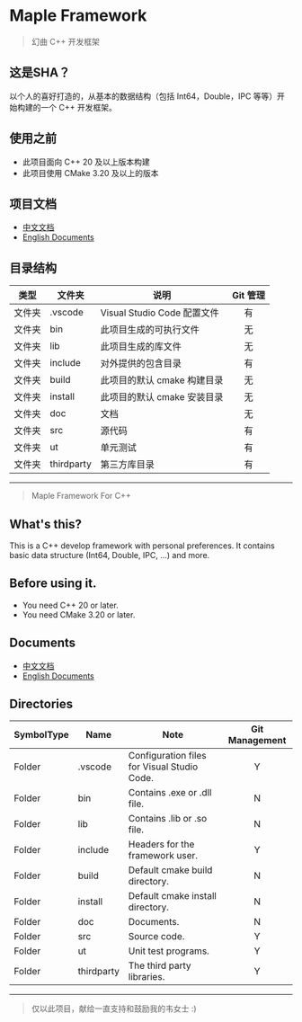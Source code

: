 ﻿
# Maple Framework 

> 幻曲 C++ 开发框架


## 这是SHA？

以个人的喜好打造的，从基本的数据结构（包括 Int64，Double，IPC 等等）开始构建的一个 C++ 开发框架。



## 使用之前
- 此项目面向 C++ 20 及以上版本构建
- 此项目使用 CMake 3.20 及以上的版本


## 项目文档
- [中文文档](doc/zh-CN/TableOfContents.md)
- [English Documents](doc/en-US/TableOfContents.md)


## 目录结构

| 类型  | 文件夹        | 说明                      |   Git 管理    |
|-----|------------|-------------------------|:-----------:|
| 文件夹 | .vscode    | Visual Studio Code 配置文件 |      有      |
| 文件夹 | bin        | 此项目生成的可执行文件             |      无      |
| 文件夹 | lib        | 此项目生成的库文件               |      无      |
| 文件夹 | include    | 对外提供的包含目录               |      有      |
| 文件夹 | build      | 此项目的默认 cmake 构建目录       |      无      |
| 文件夹 | install    | 此项目的默认 cmake 安装目录       |      无      |
| 文件夹 | doc        | 文档                      |      无      |
| 文件夹 | src        | 源代码                     |      有      |
| 文件夹 | ut         | 单元测试                    |      有      |
| 文件夹 | thirdparty | 第三方库目录                  |      有      |

----
> Maple Framework For C++

## What's this?

This is a C++ develop framework with personal preferences. It contains basic data structure (Int64, Double, IPC, ...) and more.

## Before using it.
- You need C++ 20 or later.
- You need CMake 3.20 or later.

## Documents
- [中文文档](doc/zh-CN/TableOfContents.md)
- [English Documents](doc/en-US/TableOfContents.md)

## Directories

| SymbolType   | Name       | Note                                        | Git Management |
|--------|------------|---------------------------------------------|:--------------:|
| Folder | .vscode    | Configuration files for Visual Studio Code. |       Y        |
| Folder | bin        | Contains .exe or .dll file.                 |       N        |
| Folder | lib        | Contains .lib or .so file.                  |       N        |
| Folder | include    | Headers for the framework user.             |       Y        |
| Folder | build      | Default cmake build directory.              |       N        |
| Folder | install    | Default cmake install directory.            |       N        |
| Folder | doc        | Documents.                                  |       N        |
| Folder | src        | Source code.                                |       Y        |
| Folder | ut         | Unit test programs.                         |       Y        |
| Folder | thirdparty | The third party libraries.                  |       Y        |


---
> 仅以此项目，献给一直支持和鼓励我的韦女士 :)
